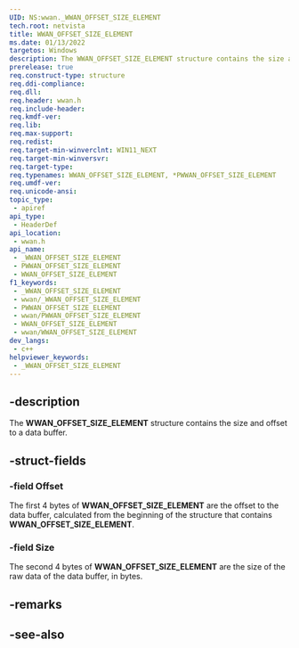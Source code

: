 ```yaml
---
UID: NS:wwan._WWAN_OFFSET_SIZE_ELEMENT
tech.root: netvista
title: WWAN_OFFSET_SIZE_ELEMENT
ms.date: 01/13/2022
targetos: Windows
description: The WWAN_OFFSET_SIZE_ELEMENT structure contains the size and offset to a data buffer.
prerelease: true
req.construct-type: structure
req.ddi-compliance: 
req.dll: 
req.header: wwan.h
req.include-header: 
req.kmdf-ver: 
req.lib: 
req.max-support: 
req.redist: 
req.target-min-winverclnt: WIN11_NEXT
req.target-min-winversvr: 
req.target-type: 
req.typenames: WWAN_OFFSET_SIZE_ELEMENT, *PWWAN_OFFSET_SIZE_ELEMENT
req.umdf-ver: 
req.unicode-ansi: 
topic_type:
 - apiref
api_type:
 - HeaderDef
api_location:
 - wwan.h
api_name:
 - _WWAN_OFFSET_SIZE_ELEMENT
 - PWWAN_OFFSET_SIZE_ELEMENT
 - WWAN_OFFSET_SIZE_ELEMENT
f1_keywords:
 - _WWAN_OFFSET_SIZE_ELEMENT
 - wwan/_WWAN_OFFSET_SIZE_ELEMENT
 - PWWAN_OFFSET_SIZE_ELEMENT
 - wwan/PWWAN_OFFSET_SIZE_ELEMENT
 - WWAN_OFFSET_SIZE_ELEMENT
 - wwan/WWAN_OFFSET_SIZE_ELEMENT
dev_langs:
 - c++
helpviewer_keywords:
 - _WWAN_OFFSET_SIZE_ELEMENT
---
```


## -description

The **WWAN_OFFSET_SIZE_ELEMENT** structure contains the size and offset to a data buffer.

## -struct-fields

### -field Offset

The first 4 bytes of **WWAN_OFFSET_SIZE_ELEMENT** are the offset to the data buffer, calculated from the beginning of the structure that contains **WWAN_OFFSET_SIZE_ELEMENT**.

### -field Size

The second 4 bytes of **WWAN_OFFSET_SIZE_ELEMENT** are the size of the raw data of the data buffer, in bytes.

## -remarks

## -see-also

